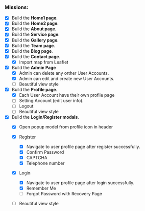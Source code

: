 
### Missions:

- [X] Build the **Home1 page**.
- [x] Build the **Home2 page**.
- [x] Build the **About page**.
- [x] Build the **Service page**.
- [x] Build the **Gallery page**.
- [x] Build the **Team page**.
- [x] Build the **Blog page**.
- [x] Build the **Contact page**.
  - [X] Import map from Leaflet
- [X] Build the **Admin Page**
  - [X] Admin can delete any orther User Accounts.
  - [X] Admin can edit and create new User Accounts.
  - [ ] Beautiful view style
- [X] Build the **Profile page**.
  - [X] Each User Account have their own profile page
  - [ ] Setting Account (edit user info).
  - [ ] Logout
  - [ ] Beautiful view style
- [X] Build the **Login/Register modals**.
  - [X] Open popup model from profile icon in header
  - [X] Register
    - [X] Navigate to user profile page after register successfully.
    - [X] Confirm Password
    - [X] CAPTCHA
    - [X] Telephone number
  - [X] Login
    - [X] Navigate to user profile page after login successfully.
    - [X] Remember Me
    - [ ] Forgot Password with Recovery Page
  - [ ] Beautiful view style

